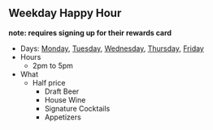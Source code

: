 ## Weekday Happy Hour
**note: requires signing up for their rewards card**
* Days: [Monday](Monday.md), [Tuesday](Tuesday.md), [Wednesday](Wednesday.md), [Thursday](Thursday.md), [Friday](Friday.md)
* Hours
	* 2pm to 5pm
* What
	* Half price
		* Draft Beer
		* House Wine
		* Signature Cocktails
		* Appetizers